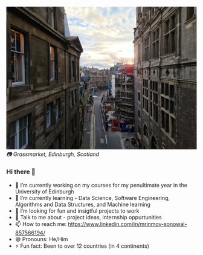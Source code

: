 ![Grassmarket (Picture taken from King george iv bridge)](grassmarket.jpg)
*📷 Grassmarket, Edinburgh, Scotland*
### Hi there 👋

<!--
**MrinmoySonowal/MrinmoySonowal** is a ✨ _special_ ✨ repository because its `README.md` (this file) appears on your GitHub profile.
-->
- 🔭 I’m currently working on my courses for my penultimate year in the University of Edinburgh
- 🌱 I’m currently learning - Data Science, Software Engineering, Algorithms and Data Structures, and Machine learning
- 🤔 I’m looking for fun and insigtful projects to work
- 💬 Talk to me about - project ideas, internship oppurtunities
- 📫 How to reach me: https://www.linkedin.com/in/mrinmoy-sonowal-857566194/
- 😄 Pronouns: He/Him
- ⚡ Fun fact: Been to over 12 countries (in 4 continents)

